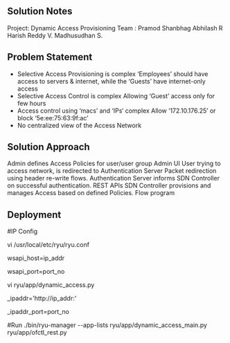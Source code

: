 ## Solution Notes
Project: Dynamic Access Provisioning
Team :
 Pramod Shanbhag
 Abhilash R
 Harish Reddy V.
 Madhusudhan S.

## Problem Statement 

- Selective Access Provisioning is complex
   ‘Employees’ should have access to servers & internet, while the ‘Guests’ have internet-only access
- Selective Access Control is complex
   Allowing ‘Guest’ access only for few hours
- Access control using ‘macs’ and ‘IPs‘ complex
   Allow ‘172.10.176.25’  or block ‘5e:ee:75:63:9f:ac’
- No centralized view of the Access Network


## Solution Approach
Admin defines Access Policies for user/user group
Admin UI
User trying to access network, is redirected to Authentication Server
Packet redirection using header re-write flows.
Authentication Server informs SDN Controller on successful authentication.
REST APIs
SDN Controller provisions and manages Access based on defined Policies.
Flow program 


## Deployment
#IP Config

vi /usr/local/etc/ryu/ryu.conf

wsapi_host=ip_addr

wsapi_port=port_no

vi ryu/app/dynamic_access.py

_ipaddr='http://ip_addr:'

_ipaddr_port=port_no



#Run
./bin/ryu-manager --app-lists ryu/app/dynamic_access_main.py ryu/app/ofctl_rest.py
